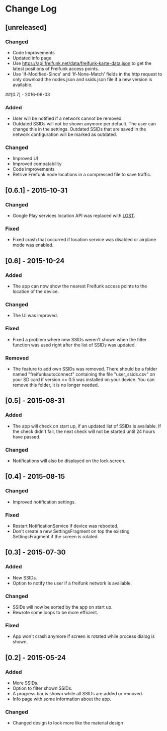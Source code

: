 # Change Log

## [unreleased]
### Changed
- Code Improvements
- Updated info page
- Use https://api.freifunk.net/data/freifunk-karte-data.json to get the latest positions of Freifunk access points.
- Use 'If-Modified-Since' and 'If-None-Match' fields in the http request to only download the nodes.json and ssids.json file if a new version is available.

##[0.7] - 2016-06-03
### Added
- User will be notified if a network cannot be removed.
- Outdated SSIDs will not be shown anymore per default. The user can change this in the settings. Outdated SSIDs that are saved in the network configuration will be marked as outdated.

### Changed
- Improved UI
- Improved compatability
- Code improvements
- Retrive Freifunk node locations in a compressed file to save traffic.

## [0.6.1] - 2015-10-31
### Changed
- Google Play services location API was replaced with [LOST](https://github.com/mapzen/LOST).

### Fixed
- Fixed crash that occurred if location service was disabled or airplane mode was enabled.

## [0.6] - 2015-10-24
### Added
- The app can now show the nearest Freifunk access points to the location of the device.

### Changed
- The UI was improved.

### Fixed
- Fixed a problem where new SSIDs weren't shown when the filter function was used right after the list of SSIDs was updated.

### Removed
- The feature to add own SSIDs was removed. There should be a folder named "freifunkautoconnect" containing the file "user_ssids.csv" on your SD card if version <= 0.5 was installed on your device. You can remove this folder, it is no longer needed.

## [0.5] - 2015-08-31
### Added
- The app will check on start up, if an updated list of SSIDs is available. If the check didn't fail, the next check will not be started until 24 hours have passed.

### Changed
- Notifications will also be displayed on the lock screen.

## [0.4] - 2015-08-15
### Changed
- Improved notification settings.

### Fixed
- Restart NotificationService if device was rebooted.
- Don't create a new SettingsFragment on top the existing SettingsFragment if the screen is rotated.

## [0.3] - 2015-07-30
### Added
- New SSIDs.
- Option to notify the user if a freifunk network is available.

### Changed
- SSIDs will now be sorted by the app on start up.
- Rewrote some loops to be more efficient.

### Fixed
- App won't crash anymore if screen is rotated while process dialog is shown.

## [0.2] - 2015-05-24
### Added
- More SSIDs.
- Option to filter shown SSIDs.
- A progress bar is shown while all SSIDs are added or removed.
- Info page with some information about the app.

### Changed
- Changed design to look more like the material design